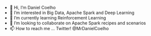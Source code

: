 - 👋 Hi, I’m Daniel Coelho
- 👀 I’m interested in Big Data, Apache Spark and Deep Learning
- 🌱 I’m currently learning Reinforcement Learning
- 💞️ I’m looking to collaborate on Apache Spark recipes and scenarios
- 📫 How to reach me ... Twitter! @MrDanielCoelho

<!---
DaniBunny/DaniBunny is a ✨ special ✨ repository because its `README.md` (this file) appears on your GitHub profile.
You can click the Preview link to take a look at your changes.
--->
